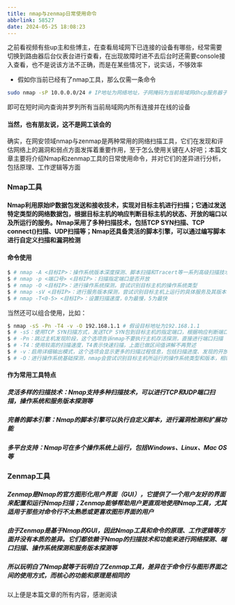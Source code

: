 ```yaml
---
title: nmap与zenmap日常使用命令
abbrlink: 58527
date: 2024-05-25 18:08:23
---
```

之前看视频有些up主和些博主，在查看局域网下已连接的设备有哪些，经常需要切换到路由器后台仪表台进行查看，在出现故障时进不去后台时还需要console接入查看，也不是说该方法不正确，而是在某些情况下，说实话，不够效率
- 假如你当前已经有了nmap工具，那么仅需一条命令

``` bash
sudo nmap -sP 10.0.0.0/24 # IP地址为网络地址，子网掩码为当前局域网dhcp服务器子网掩码
```

即可在短时间内查询并罗列所有当前局域网内所有连接并在线的设备

#### 当然，也有朋友说，这不是网工该会的 
确实，在网安领域nmap与zenmap是两种常用的网络扫描工具，它们在发现和评估网络上的漏洞和弱点方面发挥着重要作用，至于怎么使用关键在人好吧；本篇文章主要将介绍Nmap和zenmap工具的日常使用命令，并对它们的差异进行分析，包括原理、工作逻辑等方面

### Nmap工具

#### Nmap利用原始IP数据包发送和接收技术，实现对目标主机进行扫描；它通过发送特定类型的网络数据包，根据目标主机的响应判断目标主机的状态、开放的端口以及所运行的服务。Nmap采用了多种扫描技术，包括TCP SYN扫描、TCP connect()扫描、UDP扫描等；Nmap还具备灵活的脚本引擎，可以通过编写脚本进行自定义扫描和漏洞检测

#### 命令使用

``` bash
$ # nmap -A <目标IP>：操作系统版本深度探测、脚本扫描和Tracert等一系列高级扫描技术，这个选项可以提供更全面的信息
$ # nmap -p <端口号> <目标IP>：扫描指定端口是否开放
$ # nmap -O <目标IP>：进行操作系统探测，尝试识别目标主机的操作系统类型
$ # nmap -sV <目标IP>：进行服务版本探测，尝试识别目标主机上运行的具体服务及其版本信息
$ # nmap -T<0-5> <目标IP>：设置扫描速度，0为最慢，5为最快
```

当然还可以组合使用，比如：

``` bash
$ nmap -sS -Pn -T4 -v -O 192.168.1.1 # 假设目标地址为192.168.1.1
$ # -sS：使用TCP SYN扫描方式，发送TCP SYN包到目标主机的指定端口，根据响应判断端口是否开放
$ # -Pn：跳过主机发现阶段，这个选项告诉nmap不要执行主机存活探测，直接进行端口扫描
$ # -T4：使用较高的扫描速度，T4表示快速扫描，上面已做区间值讲解不再赘述
$ # -v：启用详细输出模式，这个选项会显示更多的扫描过程信息，包括扫描进度、发现的开放端口等
$ # -O：进行操作系统基础探测，nmap会尝试识别目标主机所运行的操作系统类型和版本，相较于 -A 比较精简版
```
#### 作为常用工具特点
##### 灵活多样的扫描技术：Nmap支持多种扫描技术，可以进行TCP和UDP端口扫描，操作系统和服务版本探测等
##### 完善的脚本引擎：Nmap的脚本引擎可以执行自定义脚本，进行漏洞检测和扩展功能
##### 多平台支持：Nmap可在多个操作系统上运行，包括Windows、Linux、Mac OS等

### Zenmap工具

##### Zenmap是Nmap的官方图形化用户界面（GUI），它提供了一个用户友好的界面来配置和运行Nmap扫描；Zenmap能够帮助用户更直观地使用Nmap工具，尤其适用于那些对命令行不太熟悉或更喜欢图形界面的用户

##### 由于Zenmap是基于Nmap的GUI，因此Nmap工具和命令的原理、工作逻辑等方面并没有本质的差异。它们都依赖于Nmap的扫描技术和功能来进行网络探测、端口扫描、操作系统探测和服务版本探测等

##### 所以玩明白了Nmap就等于玩明白了Zenmap工具，差异在于命令行与图形界面之间的使用方式，而核心的功能和原理是相同的

以上便是本篇文章的所有内容，感谢阅读